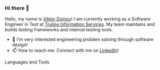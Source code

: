 ### Hi there 👋

Hello, my name is [Viktor Dojnov](https://www.linkedin.com/in/viktordojnov/)! I am currently working as a Software Engineer in Test at [Trulioo Information Services](). My team maintains and builds testing frameworks and internal testing tools.

- 🌱 I'm very interested engineering problem solving through software design!
- 📫 How to reach me: Connect with me on [LinkedIn](https://www.linkedin.com/in/viktordojnov/)! 


Languages and Tools
<link rel="stylesheet" href="https://cdn.jsdelivr.net/gh/devicons/devicon@latest/devicon.min.css">
<i width="300px" class="devicon-typescript-original"></i>
<i width="300px" class="devicon-csharp-original"></i>
<i width="300px" class="devicon-typescript-original"></i>
<i width="300px" class="devicon-typescript-original"></i>
<i width="300px" class="devicon-typescript-original"></i>
<i width="300px" class="devicon-typescript-original"></i>
<i width="300px" class="devicon-typescript-original"></i>
<i width="300px" class="devicon-typescript-original"></i>

<!--
**vdojnov/vdojnov** is a ✨ _special_ ✨ repository because its `README.md` (this file) appears on your GitHub profile.

Here are some ideas to get you started:

- 🔭 I’m currently working on ...
- 👯 I’m looking to collaborate on ...
- 🤔 I’m looking for help with ...
- 💬 Ask me about ...
- 😄 Pronouns: ...
- ⚡ Fun fact: ...
-->
